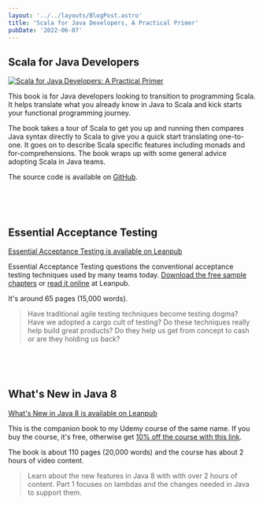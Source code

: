 ```yaml
---
layout: '../../layouts/BlogPost.astro'
title: 'Scala for Java Developers, A Practical Primer'
pubDate: '2022-06-07'
---
```


## Scala for Java Developers

<a href="https://amzn.to/2oz84hE">

![Scala for Java Developers: A Practical Primer](https://images-na.ssl-images-amazon.com/images/I/41QL1f99HpL._SX348_BO1,204,203,200_.jpg)
</a>

This book is for Java developers looking to transition to programming Scala. It helps translate what you already know in Java to Scala and kick starts your functional programming journey.

The book takes a tour of Scala to get you up and running then compares Java syntax directly to Scala to give you a quick start translating one-to-one. It goes on to describe Scala specific features including monads and for-comprehensions. The book wraps up with some general advice adopting Scala in Java teams.

The source code is available on [GitHub](https://github.com/tobyweston/learn-scala-java-devs).

<p>&nbsp;</p>
<p>&nbsp;</p>


## Essential Acceptance Testing

<a href="https://leanpub.com/essential_acceptance_testing">

[Essential Acceptance Testing is available on Leanpub](http://titlepages.leanpub.com/essential_acceptance_testing/bookpage)
</a>

Essential Acceptance Testing questions the conventional acceptance testing techniques used by many teams today. <a href="http://samples.leanpub.com/essential_acceptance_testing-sample.pdf" onClick="trackOutboundLink(this, 'Outbound Links', 'leanpub.com'); return false;">Download the free sample chapters</a> or [read it online](https://leanpub.com/essential_acceptance_testing/read) at Leanpub.

It's around 65 pages (15,000 words).

> Have traditional agile testing techniques become testing dogma? Have we adopted a cargo cult of testing? Do these techniques really help build great products? Do they help us get from concept to cash or are they holding us back?

<p>&nbsp;</p>
<p>&nbsp;</p>


## What's New in Java 8

<a href="https://leanpub.com/whatsnewjava8">

[What's New in Java 8 is available on Leanpub](http://titlepages.leanpub.com/whatsnewjava8/bookpage)
 </a>

This is the companion book to my Udemy course of the same name. If you buy the course, it's free, otherwise get [10% off the course with this link](https://www.udemy.com/whats-new-in-java-8/?couponCode=BLOG10).

The book is about 110 pages (20,000 words) and the course has about 2 hours of video content.

> Learn about the new features in Java 8 with with over 2 hours of content. Part 1 focuses on lambdas and the changes needed in Java to support them.


<p>&nbsp;</p>
<p>&nbsp;</p>


